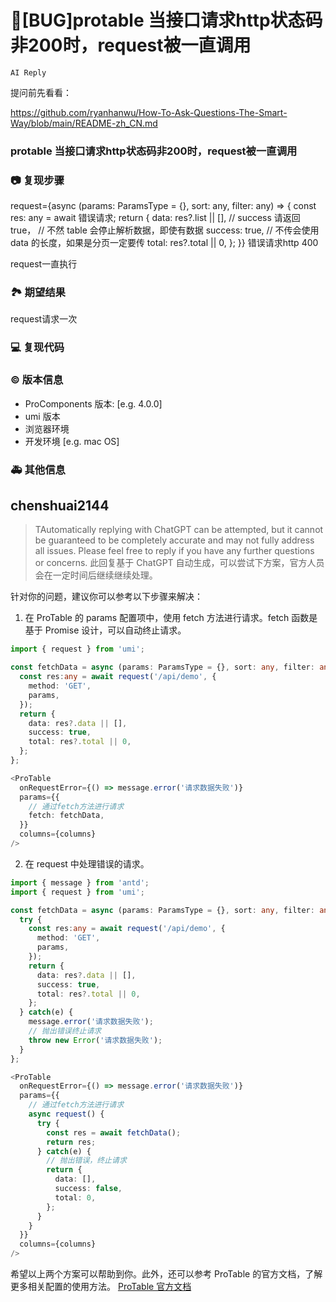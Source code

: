 # 🐛[BUG]protable 当接口请求http状态码非200时，request被一直调用

`AI Reply`

提问前先看看：

https://github.com/ryanhanwu/How-To-Ask-Questions-The-Smart-Way/blob/main/README-zh_CN.md

### protable 当接口请求http状态码非200时，request被一直调用

### 📷 复现步骤

request={async (params: ParamsType = {}, sort: any, filter: any) => {
const res: any = await 错误请求;
return {
data: res?.list || [],
// success 请返回 true，
// 不然 table 会停止解析数据，即使有数据
success: true,
// 不传会使用 data 的长度，如果是分页一定要传
total: res?.total || 0,
};
}}
错误请求http 400

request一直执行

### 🏞 期望结果

request请求一次

### 💻 复现代码

### © 版本信息

- ProComponents 版本: [e.g. 4.0.0]
- umi 版本
- 浏览器环境
- 开发环境 [e.g. mac OS]

### 🚑 其他信息

<!--
如截图等其他信息可以贴在这里
-->

## chenshuai2144

> TAutomatically replying with ChatGPT can be attempted, but it cannot be guaranteed to be completely accurate and may not fully address all issues. Please feel free to reply if you have any further questions or concerns.
> 此回复基于 ChatGPT 自动生成，可以尝试下方案，官方人员会在一定时间后继续继续处理。

针对你的问题，建议你可以参考以下步骤来解决：

1. 在 ProTable 的 params 配置项中，使用 fetch 方法进行请求。fetch 函数是基于 Promise 设计，可以自动终止请求。

```typescript
import { request } from 'umi';

const fetchData = async (params: ParamsType = {}, sort: any, filter: any) => {
  const res:any = await request('/api/demo', {
    method: 'GET',
    params,
  });
  return {
    data: res?.data || [],
    success: true,
    total: res?.total || 0,
  };
};

<ProTable
  onRequestError={() => message.error('请求数据失败')}
  params={{
    // 通过fetch方法进行请求
    fetch: fetchData,
  }}
  columns={columns}
/>
```

2. 在 request 中处理错误的请求。

```typescript
import { message } from 'antd';
import { request } from 'umi';

const fetchData = async (params: ParamsType = {}, sort: any, filter: any) => {
  try {
    const res:any = await request('/api/demo', {
      method: 'GET',
      params,
    });
    return {
      data: res?.data || [],
      success: true,
      total: res?.total || 0,
    };
  } catch(e) {
    message.error('请求数据失败');
    // 抛出错误终止请求
    throw new Error('请求数据失败');
  }
};

<ProTable
  onRequestError={() => message.error('请求数据失败')}
  params={{
    // 通过fetch方法进行请求
    async request() {
      try {
        const res = await fetchData();
        return res;
      } catch(e) {
        // 抛出错误，终止请求
        return {
          data: [],
          success: false,
          total: 0,
        };
      }
    }
  }}
  columns={columns}
/>
```

希望以上两个方案可以帮助到你。此外，还可以参考 ProTable 的官方文档，了解更多相关配置的使用方法。
[ProTable 官方文档](https://procomponents.ant.design/components/table)
